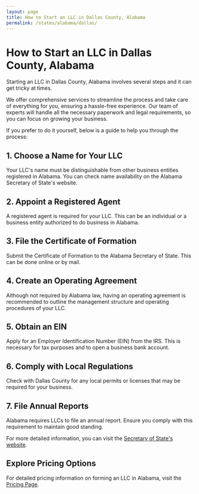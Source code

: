 ```yaml
---
layout: page
title: How to Start an LLC in Dallas County, Alabama
permalink: /states/alabama/dallas/
---
```


<h1>How to Start an LLC in Dallas County, Alabama</h1>

<p>Starting an LLC in Dallas County, Alabama involves several steps and it can get tricky at times.</p>

<p>We offer comprehensive services to streamline the process and take care of everything for you, ensuring a hassle-free experience. Our team of experts will handle all the necessary paperwork and legal requirements, so you can focus on growing your business.</p>

<p>If you prefer to do it yourself, below is a guide to help you through the process:</p>

<h2>1. Choose a Name for Your LLC</h2>
<p>Your LLC's name must be distinguishable from other business entities registered in Alabama. You can check name availability on the Alabama Secretary of State's website.</p>

<h2>2. Appoint a Registered Agent</h2>
<p>A registered agent is required for your LLC. This can be an individual or a business entity authorized to do business in Alabama.</p>

<h2>3. File the Certificate of Formation</h2>
<p>Submit the Certificate of Formation to the Alabama Secretary of State. This can be done online or by mail.</p>

<h2>4. Create an Operating Agreement</h2>
<p>Although not required by Alabama law, having an operating agreement is recommended to outline the management structure and operating procedures of your LLC.</p>

<h2>5. Obtain an EIN</h2>
<p>Apply for an Employer Identification Number (EIN) from the IRS. This is necessary for tax purposes and to open a business bank account.</p>

<h2>6. Comply with Local Regulations</h2>
<p>Check with Dallas County for any local permits or licenses that may be required for your business.</p>

<h2>7. File Annual Reports</h2>
<p>Alabama requires LLCs to file an annual report. Ensure you comply with this requirement to maintain good standing.</p>

<p>For more detailed information, you can visit the <a href="https://www.sos.alabama.gov/">Secretary of State's website</a>.</p>

<h2>Explore Pricing Options</h2>
<p>For detailed pricing information on forming an LLC in Alabama, visit the <a href="{ '/new-pricing/' | relative_url }">Pricing Page</a>.</p>
